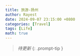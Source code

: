 ```yaml
---
title: 旅游-扬州
author: Rayest
date: 2024-09-07 23:15:00 +0800
categories: [Travel]
tags: [Life]
math: true
---
```


> *待更新*
{: .prompt-tip }
